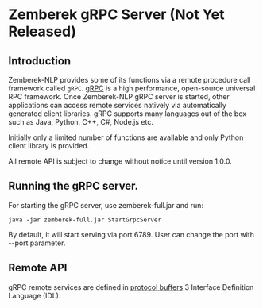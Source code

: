 Zemberek gRPC Server (Not Yet Released)
============

## Introduction

Zemberek-NLP provides some of its functions via a remote procedure call framework called `gRPC`.
[gRPC](https://grpc.io) is a high performance, open-source universal RPC framework. Once Zemberek-NLP 
gRPC server is started, other applications can access remote services natively via automatically 
generated client libraries. gRPC supports many languages out of the box such as Java, Python, C++, C#, Node.js etc.

Initially only a limited number of functions are available and only Python client library
is provided. 

All remote API is subject to change without notice until version 1.0.0.
 
## Running the gRPC server.

For starting the gRPC server, use zemberek-full.jar and run:

    java -jar zemberek-full.jar StartGrpcServer

By default, it will start serving via port 6789. User can change the port with --port parameter.

## Remote API

gRPC remote services are defined in [protocol buffers](https://developers.google.com/protocol-buffers/) 3 
Interface Definition Language (IDL).  



